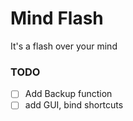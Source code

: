 # Mind Flash

It's a flash over your mind

### TODO

- [ ] Add Backup function
- [ ] add GUI, bind shortcuts